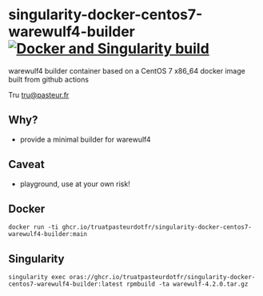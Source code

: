 # singularity-docker-centos7-warewulf4-builder [![Docker and Singularity build](https://github.com/truatpasteurdotfr/singularity-docker-centos7-warewulf4-builder/actions/workflows/docker-singularity-publish.yml/badge.svg)](https://github.com/truatpasteurdotfr/singularity-docker-centos7-warewulf4-builder/actions/workflows/docker-singularity-publish.yml)
warewulf4 builder container based on a CentOS 7 x86_64 docker image  built from github actions

Tru <tru@pasteur.fr>

## Why?
- provide a minimal builder for warewulf4

## Caveat
- playground, use at your own risk!

## Docker
```
docker run -ti ghcr.io/truatpasteurdotfr/singularity-docker-centos7-warewulf4-builder:main
```
## Singularity
```
singularity exec oras://ghcr.io/truatpasteurdotfr/singularity-docker-centos7-warewulf4-builder:latest rpmbuild -ta warewulf-4.2.0.tar.gz 
```
